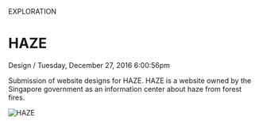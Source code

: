<p class="type">EXPLORATION</p>

# HAZE

<p class="meta">Design  /  Tuesday, December 27, 2016 6:00:56pm</p>

Submission of website designs for HAZE. HAZE is a website owned by the Singapore government as an information center about haze from forest fires. 

![HAZE](https://farooq-agent.web.app/assets/images/works/large/ge10XmE3_work_image.jpg)
